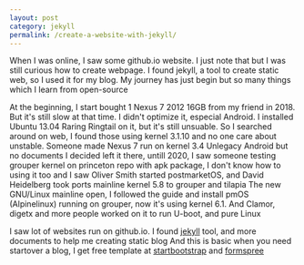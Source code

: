 ```yaml
---
layout: post
category: jekyll
permalink: /create-a-website-with-jekyll/
---
```

When I was online, I saw some github.io website. I just note that but I was still curious how to create webpage. I found jekyll, a tool to create static web, so I used it for my blog.
My journey has just begin but so many things which I learn from open-source

At the beginning, I start bought 1 Nexus 7 2012 16GB from my friend in 2018. But it's still slow at that time.
I didn't optimize it, especial Android. I installed Ubuntu 13.04 Raring Ringtail on it, but it's still unsuable.
So I searched around on web, I found those using kernel 3.1.10 and no one care about unstable. Someone made Nexus 7 run on kernel 3.4 Unlegacy Android but no documents 
I decided left it there, untill 2020, I saw someone testing grouper kernel on princeton repo with apk package, I don't know how to using it too
and I saw Oliver Smith started postmarketOS, and David Heidelberg took ports mainline kernel 5.8 to grouper and tilapia
The new GNU/Linux mainline open, I followed the guide and install pmOS (Alpinelinux) running on grouper, now it's using kernel 6.1. And Clamor, digetx and more people worked on it to run U-boot, and pure Linux

I saw lot of websites run on github.io. I found [jekyll] tool, and more documents to help me creating static blog
And this is basic when you need startover a blog, I get free template at [startbootstrap] and [formspree]

[jekyll]: https://jekyllrb.com/docs/step-by-step/01-setup
[startbootstrap]: https://startbootstrap.com/previews/clean-blog
[formspree]: https://formspree.io

